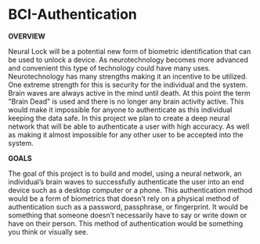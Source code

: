 # BCI-Authentication

**OVERVIEW** 

Neural Lock will be a potential new form of biometric identification that can be used to unlock a device. As neurotechnology becomes more advanced and convenient this type of technology could have many uses. Neurotechnology has many strengths making it an incentive to be utilized. One extreme strength for this is security for the individual and the system. Brain waves are always active in the mind until death. At this point the term "Brain Dead" is used and there is no longer any brain activity active. This would make it impossible for anyone to authenticate as this individual keeping the data safe. In this project we plan to create a deep neural network that will be able to authenticate a user with high accuracy. As well as making it almost impossible for any other user to be accepted into the system. 

**GOALS**

The goal of this project is to build and model, using a neural network,  an individual’s brain waves to successfully authenticate the user into an end device such as a desktop computer or a phone. This authentication method would be a form of biometrics that doesn’t rely on a physical method of authentication such as a password, passphrase, or fingerprint. It would be something that someone doesn’t necessarily have to say or write down or have on their person. This method of authentication would be something you think or visually see.
